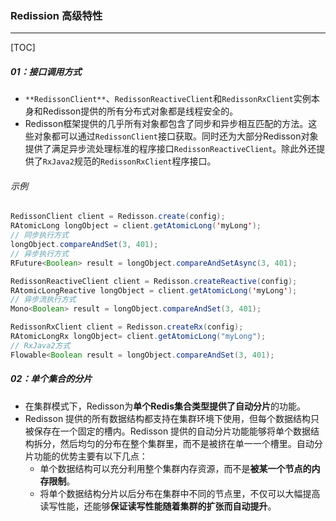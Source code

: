 ### Redission 高级特性

------

[TOC]

##### 01：接口调用方式

- `**RedissonClient**`、`RedissonReactiveClient`和`RedissonRxClient`实例本身和Redisson提供的所有分布式对象都是线程安全的。
- Redisson框架提供的几乎所有对象都包含了同步和异步相互匹配的方法。这些对象都可以通过`RedissonClient`接口获取。同时还为大部分Redisson对象提供了满足异步流处理标准的程序接口`RedissonReactiveClient`。除此外还提供了`RxJava2`规范的`RedissonRxClient`程序接口。

###### 示例

```java
RedissonClient client = Redisson.create(config);
RAtomicLong longObject = client.getAtomicLong('myLong');
// 同步执行方式
longObject.compareAndSet(3, 401);
// 异步执行方式
RFuture<Boolean> result = longObject.compareAndSetAsync(3, 401);

RedissonReactiveClient client = Redisson.createReactive(config);
RAtomicLongReactive longObject = client.getAtomicLong('myLong');
// 异步流执行方式
Mono<Boolean> result = longObject.compareAndSet(3, 401);

RedissonRxClient client = Redisson.createRx(config);
RAtomicLongRx longObject= client.getAtomicLong("myLong");
// RxJava2方式
Flowable<Boolean result = longObject.compareAndSet(3, 401);
```

##### 02：单个集合的分片

- 在集群模式下，Redisson为**单个Redis集合类型提供了自动分片**的功能。
- Redisson 提供的所有数据结构都支持在集群环境下使用，但每个数据结构只被保存在一个固定的槽内。Redisson 提供的自动分片功能能够将单个数据结构拆分，然后均匀的分布在整个集群里，而不是被挤在单一一个槽里。自动分片功能的优势主要有以下几点：
  - 单个数据结构可以充分利用整个集群内存资源，而不是**被某一个节点的内存限制**。
  - 将单个数据结构分片以后分布在集群中不同的节点里，不仅可以大幅提高读写性能，还能够**保证读写性能随着集群的扩张而自动提升**。















